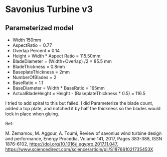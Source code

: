 # Savonius Turbine v3

## Parameterized model

* Width 150mm
* AspectRatio = 0.77
* Overlap Percent = 0.14
* Height = Width * Aspect Ratio = 115.50mm 
* BladeDiameter = (Width+Overlap) /2 = 85.5 mm
* BladeThickness = 0.8mm
* BaseplateThickness = 2mm
* NumberOfBlades = 2
* BaseRatio = 1.1
* BaseDiameter = Width * BaseRatio = 165mm
* ActualBladeHeight = Height - (BaseplateThickness * 0.5) = 116.5

I tried to add spiral to this but failed.  I did Parameterize the blade count, added a top plate, and notched it by half the thickness so the blades would lock in place when gluing.

Ref:

M. Zemamou, M. Aggour, A. Toumi,
Review of savonius wind turbine design and performance,
Energy Procedia,
Volume 141,
2017,
Pages 383-388,
ISSN 1876-6102,
<https://doi.org/10.1016/j.egypro.2017.11.047.>
<https://www.sciencedirect.com/science/article/pii/S187661021735453X>
